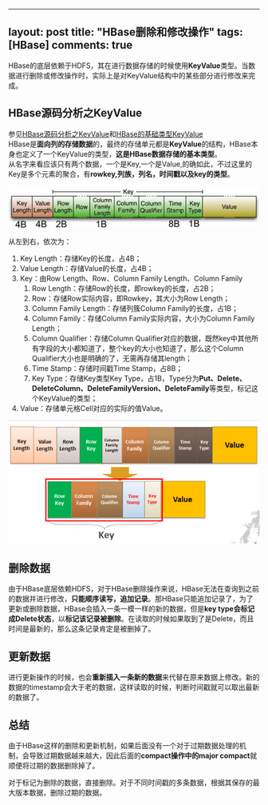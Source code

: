 
---
layout: post
title: "HBase删除和修改操作"
tags: [HBase]
comments: true
--- 

HBase的底层依赖于HDFS，其在进行数据存储的时候使用**KeyValue**类型。当数据进行删除或修改操作时，实际上是对KeyValue结构中的某些部分进行修改来完成。

## HBase源码分析之KeyValue
参见[HBase源码分析之KeyValue](https://blog.csdn.net/lipeng_bigdata/article/details/51013502)和[HBase的基础类型KeyValue](http://yangbolin.cn/2014/07/20/hbase-keyvalue-type/)    
HBase是**面向列的存储数据**的，最终的存储单元都是**KeyValue**的结构，HBase本身也定义了一个KeyValue的类型，**这是HBase数据存储的基本类型**。   
从名字来看应该只有两个数据，一个是Key,一个是Value,的确如此，不过这里的Key是多个元素的聚合，有**rowkey,列族，列名，时间戳以及key的类型**。  

![](https://raw.githubusercontent.com/Andr-Robot/iMarkdownPhotos/master/Res/hbasekv.jpg)

从左到右，依次为：
1. Key Length：存储Key的长度，占4B；
2. Value Length：存储Value的长度，占4B；
3. Key：由Row Length、Row、Column Family Length、Column Family
    1. Row Length：存储Row的长度，即rowkey的长度，占2B；
    2. Row：存储Row实际内容，即Rowkey，其大小为Row Length；
    3. Column Family Length：存储列簇Column Family的长度，占1B；
    4. Column Family：存储Column Family实际内容，大小为Column Family Length；
    5. Column Qualifier：存储Column Qualifier对应的数据，既然key中其他所有字段的大小都知道了，整个key的大小也知道了，那么这个Column Qualifier大小也是明确的了，无需再存储其length；
    6. Time Stamp：存储时间戳Time Stamp，占8B；
    7. Key Type：存储Key类型Key Type，占1B，Type分为**Put、Delete、DeleteColumn、DeleteFamilyVersion、DeleteFamily**等类型，标记这个KeyValue的类型；
4. Value：存储单元格Cell对应的实际的值Value。

![](https://raw.githubusercontent.com/Andr-Robot/iMarkdownPhotos/master/Res/HBase-key-value.png)

## 删除数据
由于HBase底层依赖HDFS，对于HBase删除操作来说，HBase无法在查询到之前的数据并进行修改，**只能顺序读写，追加记录**。那HBase只能追加记录了，为了更新或删除数据，HBase会插入一条一模一样的新的数据，但是**key type会标记成Delete状态**，以**标记该记录被删除**。在读取的时候如果取到了是Delete，而且时间是最新的，那么这条记录肯定是被删掉了。

## 更新数据
进行更新操作的时候，也会**重新插入一条新的数据**来代替在原来数据上修改。新的数据的timestamp会大于老的数据，这样读取的时候，判断时间戳就可以取出最新的数据了。

## 总结
由于HBase这样的删除和更新机制，如果后面没有一个对于过期数据处理的机制，会导致过期数据越来越大，因此后面的**compact操作中的major compact**就顺便将过期的数据删除掉了。    

对于标记为删除的数据，直接删除。对于不同时间戳的多条数据，根据其保存的最大版本数据，删除过期的数据。